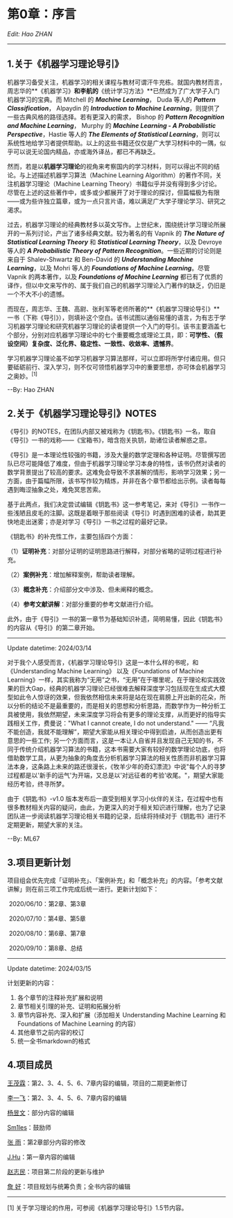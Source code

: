 # 第0章：序言

*Edit: Hao ZHAN*

---

## 1.关于《机器学习理论导引》

机器学习备受关注，机器学习的相关课程与教材可谓汗牛充栋。就国内教材而言，周志华的**《机器学习》**和李航的**《统计学习方法》**已然成为了广大学子入门机器学习的宝典。而 Mitchell 的 ***Machine Learning***， Duda 等人的 ***Pattern Classification***， Alpaydin 的 ***Introduction to Machine Learning***，则提供了一些古典风格的路径选择。若有更深入的需求， Bishop 的 ***Pattern Recognition and Machine Learning***， Murphy 的 ***Machine Learning - A Probabilistic Perspective***，Hastie 等人的 ***The Elements of Statistical Learning***，则可以系统性地给学习者提供帮助。以上的这些书籍还仅仅是广大学习材料中的一隅，似乎可以说无论国内精品，亦或海外译丛，都已不再缺乏。

然而，若是以**机器学习理论**的视角来考察国内的学习材料，则可以得出不同的结论。与上述描述机器学习算法（Machine Learning Algorithm）的著作不同，关注机器学习理论（Machine Learning Theory）书籍似乎并没有得到多少讨论。尽管在上述的这些著作中，或多或少都展开了对于理论的探讨，但篇幅极为有限——或为些许独立篇章，或为一点只言片语，难以满足广大学子理论学习、研究之渴求。

过去，机器学习理论的经典教材多以英文写作。上世纪末，围绕统计学习理论所展开的一系列讨论，产出了诸多经典文献。较为著名的有 Vapnik 的 ***The Nature of Statistical Learning Theory*** 和 ***Statistical Learning Theory***，以及 Devroye 等人的 ***A Probabilistic Theory of Pattern Recognition***。一些近期的讨论则是来自于 Shalev-Shwartz 和 Ben-David 的 ***Understanding Machine Learning***，以及 Mohri 等人的 ***Foundations of Machine Learning***。尽管 Vapnik 的两本著作，以及 ***Foundations of Machine Learning*** 都已有了优质的译作，但以中文来写作的、属于我们自己的机器学习理论入门著作的缺乏，仍旧是一个不大不小的遗憾。

而现在，周志华、王魏、高尉、张利军等老师所著的**《机器学习理论导引》**一书（下称《导引》），则填补这个空白。该书试图以通俗易懂的语言，为有志于学习机器学习理论和研究机器学习理论的读者提供一个入门的导引。该书主要涵盖七个部分，分别对应机器学习理论中的七个重要概念或理论工具，即：**可学性、（假设空间）复杂度、泛化界、稳定性、一致性、收敛率、遗憾界**。

学习机器学习理论虽不如学习机器学习算法那样，可以立即将所学付诸应用。但只要砥砺前行、深入学习，则不仅可领悟机器学习中的重要思想，亦可体会机器学习之奥妙。<sup>[1]</sup> 

--By: Hao ZHAN

## 2.关于《机器学习理论导引》NOTES

《导引》的NOTES，在团队内部又被戏称为《钥匙书》。《钥匙书》一名，取自《导引》一书的戏称——《宝箱书》，暗含抱关执钥，助诸位读者解惑之意。

《导引》是一本理论性较强的书籍，涉及大量的数学定理和各种证明。尽管撰写团队已尽可能降低了难度，但由于机器学习理论学习本身的特性，该书仍然对读者的数学背景提出了较高的要求。这难免会导致不求甚解的情形，影响学习效果；另一方面，由于篇幅所限，该书写作较为精炼，并非在各个章节都给出示例。读者每每遇到晦涩抽象之处，难免冥思苦索。

基于此两点，我们决定尝试编辑《钥匙书》这一参考笔记，来对《导引》一书作一些浅陋且皮毛的注脚。这既是着眼于那些阅读《导引》时遇到困难的读者，助其更快地走出迷雾；亦是对学习《导引》一书之过程的最好记录。

《钥匙书》的补充性工作，主要包括四个方面：

（1）**证明补充**：对部分证明的证明思路进行解释，对部分省略的证明过程进行补充。

（2）**案例补充**：增加解释案例，帮助读者理解。

（3）**概念补充**：介绍部分文中涉及、但未阐释的概念。

（4）**参考文献讲解**：对部分重要的参考文献进行介绍。

此外，由于《导引》一书的第一章节为基础知识补遗，简明易懂，因此《钥匙书》的内容从《导引》的第二章开始。

---
Update datetime: 2024/03/14

对于我个人感受而言，《机器学习理论导引》这是一本什么样的书呢，和《Understanding Machine Learning》 以及《Foundations of Machine Learning》一样，其实我称为“无用”之书，“无用”在于哪里呢，在于理论和实践效果的巨大Gap，经典的机器学习理论已经很难去解释深度学习包括现在生成式大模型如此令人惊讶的效果，但我依然相信未来将是站在现在肩膀上开出新的花朵，所以分析的结论不是最重要的，而是相关的思想和分析思路，而数学作为一种分析工具被使用，我依然期望，未来深度学习将会有更多的理论支撑，从而更好的指导实践相关工作，费曼说："What I cannot create, I do not understand." —— “凡我不能创造，我就不能理解”，期望大家能从相关理论中得到启迪，从而创造出更有意思的一些工作; 另一个方面而言，这是一本让人自省并且发现自己无知的书，不同于传统介绍机器学习算法的书籍，这本书需要大家有较好的数学理论功底，也将借助数学工具，从更为抽象的角度去分析机器学习算法的相关性质而非机器学习算法本身，这条路上未来的路还很漫长，《牧羊少年的奇幻漂流》中说"每个人的寻梦过程都是以'新手的运气'为开端，又总是以'对远征者的考验'收尾。"，期望大家能经历考验，终寻所梦。

由于《钥匙书》-v1.0 版本发布后一直受到相关学习小伙伴的关注，在过程中也有很多教材相关内容的疑问，由此，为更深入的对于相关知识进行理解，也为了记录团队进一步阅读机器学习理论相关书籍的记录，后续将持续对于《钥匙书》进行不定期更新，期望大家的关注。

--By: ML67

## 3.项目更新计划

项目组会优先完成「证明补充」、「案例补充」和「概念补充」的内容。「参考文献讲解」则在前三项工作完成后统一进行。更新计划如下：

​	2020/06/10：第2章、第3章

​	2020/07/10：第4章、第5章

​	2020/08/10：第6章、第7章

​	2020/09/10：第8章、总结

---
Update datetime: 2024/03/15

计划更新的内容：
1. 各个章节的注释补充扩展和说明
2. 章节相关引理的补充、证明和拓展分析
3. 章节内容补充、深入和扩展（添加相关 Understanding Machine Learning 和 Foundations of Machine Learning 的内容）
4. 其他章节之前内容的校订 
5. 统一全书markdown的格式

## 4.项目成员

[王茂霖](https://github.com/mlw67)：第2、3、4、5、6、7章内容的编辑，项目的二期更新修订		

[李一飞](https://github.com/leafy-lee)：第2、3、4、5、6、7章内容的编辑

[杨昱文](https://github.com/youngfish42)：部分内容的编辑

[Sm1les](https://github.com/Sm1les)：鼓励师

[张	雨](https://github.com/Drizzle-Zhang)：第2章部分内容的修改

[J.Hu](https://github.com/inlmouse)：第一章内容的编辑

[赵志民](https://github.com/zhimin-z)：项目第二阶段的更新与维护

[詹	好](https://github.com/zhanhao93)：项目规划与统筹负责；全书内容的编辑






---

[1] 关于学习理论的作用，可参阅《机器学习理论导引》1.5节内容。

